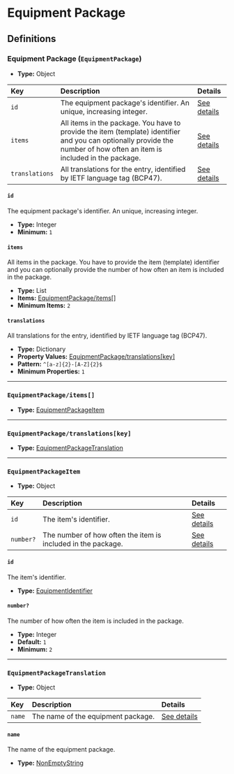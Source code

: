 # Equipment Package

## Definitions

### <a name="EquipmentPackage"></a> Equipment Package (`EquipmentPackage`)

- **Type:** Object

Key | Description | Details
:-- | :-- | :--
`id` | The equipment package's identifier. An unique, increasing integer. | <a href="#EquipmentPackage/id">See details</a>
`items` | All items in the package. You have to provide the item (template) identifier and you can optionally provide the number of how often an item is included in the package. | <a href="#EquipmentPackage/items">See details</a>
`translations` | All translations for the entry, identified by IETF language tag (BCP47). | <a href="#EquipmentPackage/translations">See details</a>

#### <a name="EquipmentPackage/id"></a> `id`

The equipment package's identifier. An unique, increasing integer.

- **Type:** Integer
- **Minimum:** `1`

#### <a name="EquipmentPackage/items"></a> `items`

All items in the package. You have to provide the item (template)
identifier and you can optionally provide the number of how often an item
is included in the package.

- **Type:** List
- **Items:** <a href="#EquipmentPackage/items[]">EquipmentPackage/items[]</a>
- **Minimum Items:** `2`

#### <a name="EquipmentPackage/translations"></a> `translations`

All translations for the entry, identified by IETF language tag (BCP47).

- **Type:** Dictionary
- **Property Values:** <a href="#EquipmentPackage/translations[key]">EquipmentPackage/translations[key]</a>
- **Pattern:** `^[a-z]{2}-[A-Z]{2}$`
- **Minimum Properties:** `1`

---

### <a name="EquipmentPackage/items[]"></a> `EquipmentPackage/items[]`

- **Type:** <a href="#EquipmentPackageItem">EquipmentPackageItem</a>

---

### <a name="EquipmentPackage/translations[key]"></a> `EquipmentPackage/translations[key]`

- **Type:** <a href="#EquipmentPackageTranslation">EquipmentPackageTranslation</a>

---

### <a name="EquipmentPackageItem"></a> `EquipmentPackageItem`

- **Type:** Object

Key | Description | Details
:-- | :-- | :--
`id` | The item's identifier. | <a href="#EquipmentPackageItem/id">See details</a>
`number?` | The number of how often the item is included in the package. | <a href="#EquipmentPackageItem/number">See details</a>

#### <a name="EquipmentPackageItem/id"></a> `id`

The item's identifier.

- **Type:** <a href="../_IdentifierGroup.md#EquipmentIdentifier">EquipmentIdentifier</a>

#### <a name="EquipmentPackageItem/number"></a> `number?`

The number of how often the item is included in the package.

- **Type:** Integer
- **Default:** `1`
- **Minimum:** `2`

---

### <a name="EquipmentPackageTranslation"></a> `EquipmentPackageTranslation`

- **Type:** Object

Key | Description | Details
:-- | :-- | :--
`name` | The name of the equipment package. | <a href="#EquipmentPackageTranslation/name">See details</a>

#### <a name="EquipmentPackageTranslation/name"></a> `name`

The name of the equipment package.

- **Type:** <a href="../_NonEmptyString.md#NonEmptyString">NonEmptyString</a>

